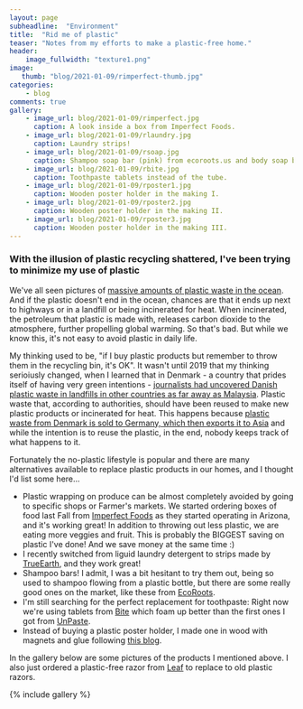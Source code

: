 ```yaml
---
layout: page
subheadline:  "Environment"
title:  "Rid me of plastic"
teaser: "Notes from my efforts to make a plastic-free home."
header:
    image_fullwidth: "texture1.png"
image:
   thumb: "blog/2021-01-09/rimperfect-thumb.jpg"
categories:
    - blog
comments: true
gallery:
    - image_url: blog/2021-01-09/rimperfect.jpg
      caption: A look inside a box from Imperfect Foods.
    - image_url: blog/2021-01-09/rlaundry.jpg
      caption: Laundry strips! 
    - image_url: blog/2021-01-09/rsoap.jpg
      caption: Shampoo soap bar (pink) from ecoroots.us and body soap bar (brown) from Farmer's market.
    - image_url: blog/2021-01-09/rbite.jpg
      caption: Toothpaste tablets instead of the tube.
    - image_url: blog/2021-01-09/rposter1.jpg
      caption: Wooden poster holder in the making I.
    - image_url: blog/2021-01-09/rposter2.jpg
      caption: Wooden poster holder in the making II.
    - image_url: blog/2021-01-09/rposter3.jpg
      caption: Wooden poster holder in the making III.    
---
```


### With the illusion of plastic recycling shattered, I've been trying to minimize my use of plastic

We've all seen pictures of [massive amounts of plastic waste in the ocean](https://www.nationalgeographic.org/encyclopedia/great-pacific-garbage-patch/). And if the plastic doesn't end in the ocean, chances are that it ends up next to highways or in a landfill or being incinerated for heat. When incinerated, the petroleum that plastic is made with, releases carbon dioxide to the atmosphere, further propelling global warming. So that's bad. But while we know this, it's not easy to avoid plastic in daily life. 

My thinking used to be, "if I buy plastic products but remember to throw them in the recycling bin, it's OK". It wasn't until 2019 that my thinking serioiusly changed, when I learned that in Denmark - a country that prides itself of having very green intentions - [journalists had uncovered Danish plastic waste in landfills in other countries as far away as Malaysia](https://nyheder.tv2.dk/samfund/2019-09-29-tv-2-finder-dansk-plastaffald-paa-dumpingsite-i-malaysia). Plastic waste that, according to authorities, should have been reused to make new plastic products or incinerated for heat. This happens because [plastic waste from Denmark is sold to Germany, which then exports it to Asia](https://www.sdu.dk/da/nyheder/forskningsnyheder/hvad_sker_der_med_plastikaffald) and while the intention is to reuse the plastic, in the end, nobody keeps track of what happens to it.

Fortunately the no-plastic lifestyle is popular and there are many alternatives available to replace plastic products in our homes, and I thought I'd list some here...

- Plastic wrapping on produce can be almost completely avoided by going to specific shops or Farmer's markets. We started ordering boxes of food last Fall from [Imperfect Foods](https://www.imperfectfoods.com/) as they started operating in Arizona, and it's working great! In addition to throwing out less plastic, we are eating more veggies and fruit. This is probably the BIGGEST saving on plastic I've done! And we save money at the same time :)
- I recently switched from liguid laundry detergent to strips made by [TrueEarth](https://www.tru.earth/), and they work great!
- Shampoo bars! I admit, I was a bit hesitant to try them out, being so used to shampoo flowing from a plastic bottle, but there are some really good ones on the market, like these from [EcoRoots](https://ecoroots.us/collections/gifts-ideas-for-bath-body/products/shampoo-bars?variant=32864483278928).
- I'm still searching for the perfect replacement for toothpaste: Right now we're using tablets from [Bite](https://bitetoothpastebits.com/) which foam up better than the first ones I got from [UnPaste](https://unpaste.us/).
- Instead of buying a plastic poster holder, I made one in wood with magnets and glue following [this blog](https://themerrythought.com/diy/diy-magnetic-poster-rails/).

In the gallery below are some pictures of the products I mentioned above. I also just ordered a plastic-free razor from [Leaf](https://leafshave.com/) to replace to old plastic razors.

{% include gallery %}